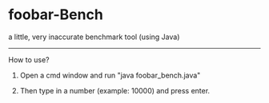 foobar-Bench
============

a little, very inaccurate benchmark tool (using Java)

------------

How to use?

1. Open a cmd window and run "java foobar_bench.java"

2. Then type in a number (example: 10000) and press enter.

